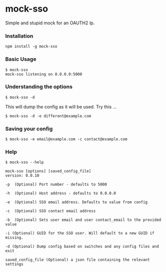 # mock-sso

Simple and stupid mock for an OAUTH2 Ip.

### Installation

    npm install -g mock-sso


### Basic Usage

    $ mock-sso
    mock-sso listening on 0.0.0.0:5000

### Understanding the options

    $ mock-sso -d 

This will dump the config as it will be used. Try this ...
 
    $ mock-sso -d -e different@example.com


### Saving your config

    $ mock-sso -e email@example.com -c contact@example.com


### Help

    $ mock-sso --help

    mock-sso [options] [saved_config_file]
    version: 0.0.10

    -p  (Optional) Port number - defaults to 5000

    -h  (Optional) Host address - defaults to 0.0.0.0

    -e  (Optional) SSO email address. Defaults to value from config

    -c  (Optional) SSO contact email address

    -b  (Optional) Sets user email and user contact_email to the provided value

    -i (Optional) GUID for the SSO user. Will default to a new GUID if missing.

    -d (Optional) Dump config based on switches and any config files and exit

    saved_config_file (Optional) a json file containing the relevant settings





